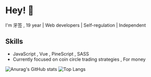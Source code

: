 
# Hey! 👋

I'm 牙签 , 19 year | Web developers | Self-regulation | Independent

## Skills

-  JavaScript , Vue , PineScript , SASS
-  Currently focused on coin circle trading strategies , For money

![Anurag's GitHub stats](https://github-readme-stats.vercel.app/api?username=phrynus&show_icons=true&hide=issues,contribs&hide_border=true&show_owner=false)
![Top Langs](https://github-readme-stats.vercel.app/api/top-langs/?username=phrynus&layout=compact&hide=HTML&hide_border=true)

